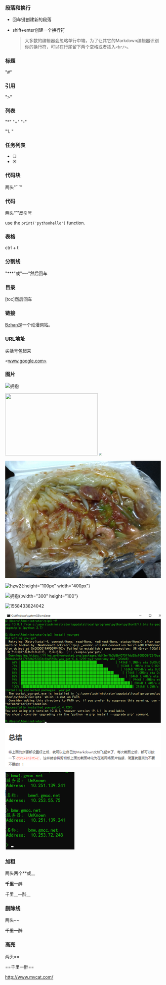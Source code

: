 

### 段落和换行

- 回车键创建新的段落

- shift+enter创建一个换行符

  > 大多数的编辑器会忽略单行中端，为了让其它的Markdown编辑器识别你的换行符，可以在行尾留下两个空格或者插入`<br/>`。



### 标题

"#"



### 引用

">"

>
>
>

### 列表

"*" 
"+"
"-"

"1. "





### 任务列表

- [ ] 

- [x] 



### 代码块

两头"```"



### 代码

两头“`”反引号

use the `print('pythonhello')` function.



### 表格

ctrl + t



### 分割线

"***"或"---"然后回车



### 目录

[toc]然后回车





### 链接



[Bzhan](https://www.bilibili.com)是一个动漫网站。



### URL地址

尖括号包起来

<www.google.com>



### 图片



![拥抱](G:\picture\藏\utr.jpg)

<img src="G:\picture\藏\utr.jpg" width="300" style="height:200px">

<img src="G:\picture\藏\utr.jpg" width="300" style="zoom:50%" />



![upup](https://raw.githubusercontent.com/strawleave/PicBase/master/testup.jpg)



![hzw2](http://b257.photo.store.qq.com/psb?/V12qFsYw3BDZzJ/g4vOoO*Xupc4TBT4a5cMi6grPK7g8qIGelXEG7Fd6fg!/b/dNROOJlRGgAA&bo=uAFoAgAAAAABF.M!&rf=viewer_4){:height="100px" width="400px"}





![拥抱](G:\picture\藏\拥抱.jpg){:width="300" height="100"}



![1558433824042](C:\Users\Administrator\AppData\Roaming\Typora\typora-user-images\1558433824042.png)

![](https://raw.githubusercontent.com/strawleave/PicBase/master/QQ%E6%88%AA%E5%9B%BE20190508150012.png)

![](https://raw.githubusercontent.com/strawleave/PicBase/master/20190521183731.png)

![](https://raw.githubusercontent.com/strawleave/PicBase/master/20190521180516.png)



### 加粗

两头两个**或__

**千里**一醉

千里__一醉__



### 删除线

两头~~

~~千里一醉~~



### 高亮

两头==

==千里一醉==







<http://www.mvcat.com/>









[goo]:https://www.google.com "mygoo"











